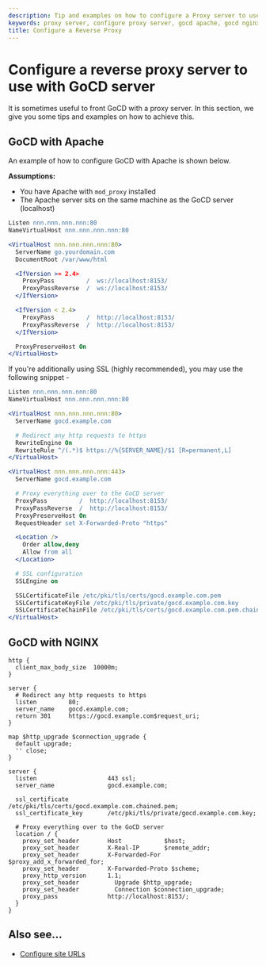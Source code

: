 ```yaml
---
description: Tip and examples on how to configure a Proxy server to use with GoCD server
keywords: proxy server, configure proxy server, gocd apache, gocd nginx, custom ssl ports, continuous delivery
title: Configure a Reverse Proxy
---
```


# Configure a reverse proxy server to use with GoCD server

It is sometimes useful to front GoCD with a proxy server. In this section, we give you some tips and examples on how to achieve this.

## GoCD with Apache

An example of how to configure GoCD with Apache is shown below.

**Assumptions:**

- You have Apache with `mod_proxy` installed
- The Apache server sits on the same machine as the GoCD server (localhost)

```apache
Listen nnn.nnn.nnn.nnn:80
NameVirtualHost nnn.nnn.nnn.nnn:80

<VirtualHost nnn.nnn.nnn.nnn:80>
  ServerName go.yourdomain.com
  DocumentRoot /var/www/html

  <IfVersion >= 2.4>
    ProxyPass         /  ws://localhost:8153/
    ProxyPassReverse  /  ws://localhost:8153/
  </IfVersion>

  <IfVersion < 2.4>
    ProxyPass         /  http://localhost:8153/
    ProxyPassReverse  /  http://localhost:8153/
  </IfVersion>

  ProxyPreserveHost On
</VirtualHost>
```

If you're additionally using SSL (highly recommended), you may use the following snippet -

```apache
Listen nnn.nnn.nnn.nnn:80
NameVirtualHost nnn.nnn.nnn.nnn:80

<VirtualHost nnn.nnn.nnn.nnn:80>
  ServerName gocd.example.com

  # Redirect any http requests to https
  RewriteEngine On
  RewriteRule ^/(.*)$ https://%{SERVER_NAME}/$1 [R=permanent,L]
</VirtualHost>

<VirtualHost nnn.nnn.nnn.nnn:443>
  ServerName gocd.example.com

  # Proxy everything over to the GoCD server
  ProxyPass         /  http://localhost:8153/
  ProxyPassReverse  /  http://localhost:8153/
  ProxyPreserveHost On
  RequestHeader set X-Forwarded-Proto "https"

  <Location />
    Order allow,deny
    Allow from all
  </Location>

  # SSL configuration
  SSLEngine on

  SSLCertificateFile /etc/pki/tls/certs/gocd.example.com.pem
  SSLCertificateKeyFile /etc/pki/tls/private/gocd.example.com.key
  SSLCertificateChainFile /etc/pki/tls/certs/gocd.example.com.pem.chained.pem
</VirtualHost>
```

## GoCD with NGINX

```nginx
http {
  client_max_body_size  10000m;
}

server {
  # Redirect any http requests to https
  listen         80;
  server_name    gocd.example.com;
  return 301     https://gocd.example.com$request_uri;
}

map $http_upgrade $connection_upgrade {
  default upgrade;
  '' close;
}

server {
  listen                    443 ssl;
  server_name               gocd.example.com;

  ssl_certificate           /etc/pki/tls/certs/gocd.example.com.chained.pem;
  ssl_certificate_key       /etc/pki/tls/private/gocd.example.com.key;

  # Proxy everything over to the GoCD server
  location / {
    proxy_set_header        Host            $host;
    proxy_set_header        X-Real-IP       $remote_addr;
    proxy_set_header        X-Forwarded-For $proxy_add_x_forwarded_for;
    proxy_set_header        X-Forwarded-Proto $scheme;
    proxy_http_version      1.1;
    proxy_set_header 	      Upgrade $http_upgrade;
    proxy_set_header 	      Connection $connection_upgrade;
    proxy_pass              http://localhost:8153/;
  }
}
```

## Also see...

- [Configure site URLs](../installation/configuring_server_details.html#configure-site-urls)
